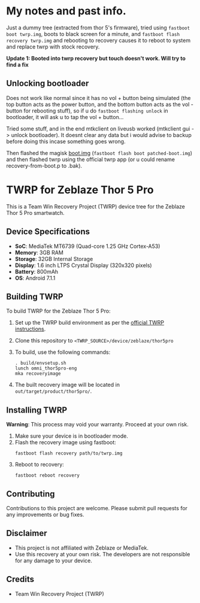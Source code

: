 # My notes and past info.

Just a dummy tree (extracted from thor 5's firmware), tried using `fastboot boot twrp.img`, boots to black screen for a minute, and `fastboot flash recovery twrp.img` and rebooting to recovery causes it to reboot to system and replace twrp with stock recovery.

**Update 1: Booted into twrp recovery but touch doesn't work. Will try to find a fix**

## Unlocking bootloader

Does not work like normal since it has no vol + button being simulated (the top button acts as the power button, and the bottom button acts as the vol - button for rebooting stuff), so if u do `fastboot flashing unlock` in bootloader, it will ask u to tap the vol + button...

Tried some stuff, and in the end mtkclient on liveusb worked (mtkclient gui -> unlock bootloader). It doesnt clear any data but i would advise to backup before doing this incase something goes wrong.

Then flashed the magisk [boot.img](https://github.com/mlm-games/twrp_thor_5_pro/releases/tag/v1.1) (`fastboot flash boot patched-boot.img`) and then flashed twrp using the official twrp app (or u could rename recovery-from-boot.p to .bak). 


# TWRP for Zeblaze Thor 5 Pro

This is a Team Win Recovery Project (TWRP) device tree for the Zeblaze Thor 5 Pro smartwatch.

## Device Specifications

- **SoC**: MediaTek MT6739 (Quad-core 1.25 GHz Cortex-A53)
- **Memory**: 3GB RAM
- **Storage**: 32GB Internal Storage
- **Display**: 1.6 inch LTPS Crystal Display (320x320 pixels)
- **Battery**: 800mAh
- **OS**: Android 7.1.1

## Building TWRP

To build TWRP for the Zeblaze Thor 5 Pro:

1. Set up the TWRP build environment as per the [official TWRP instructions](https://twrp.me/dev/compile-twrp-from-source.html).

2. Clone this repository to `<TWRP_SOURCE>/device/zeblaze/thor5pro`

3. To build, use the following commands:
   ```
   . build/envsetup.sh
   lunch omni_thor5pro-eng
   mka recoveryimage
   ```

4. The built recovery image will be located in `out/target/product/thor5pro/`.

## Installing TWRP

**Warning**: This process may void your warranty. Proceed at your own risk.

1. Make sure your device is in bootloader mode.
2. Flash the recovery image using fastboot:
   ```
   fastboot flash recovery path/to/twrp.img
   ```
3. Reboot to recovery:
   ```
   fastboot reboot recovery
   ```

## Contributing

Contributions to this project are welcome. Please submit pull requests for any improvements or bug fixes.

## Disclaimer

- This project is not affiliated with Zeblaze or MediaTek.
- Use this recovery at your own risk. The developers are not responsible for any damage to your device.

## Credits

- Team Win Recovery Project (TWRP)
